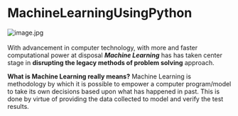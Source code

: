 # MachineLearningUsingPython
![image.jpg](image/banner.JPG)<br><br>
With advancement in computer technology, with more and faster computational power at disposal ___Machine Learning___ has has taken center stage in __disrupting the legacy methods of problem solving__ approach.<br>

__What is Machine Learning really means?__
Machine Learning is methodology by which it is possible to empower a computer program/model to take its own decisions based upon what has happened in past. This is done by virtue of providing the data collected to model and verify the test results.<br>
